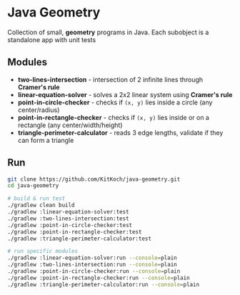 # Java Geometry

Collection of small, **geometry** programs in Java. Each subobject is a
standalone app with unit tests

## Modules
- **two-lines-intersection** - intersection of 2 infinite lines through
**Cramer's rule**
- **linear-equation-solver** - solves a 2x2 linear system using **Cramer's rule**
- **point-in-circle-checker** - checks if `(x, y)` lies inside a circle (any center/radius)
- **point-in-rectangle-checker** - checks if `(x, y)` lies inside or on a rectangle (any center/width/height)
- **triangle-perimeter-calculator** - reads 3 edge lengths, validate if they can form a triangle

## Run
```bash
git clone https://github.com/KitKoch/java-geometry.git
cd java-geometry

# build & run test
./gradlew clean build
./gradlew :linear-equation-solver:test
./gradlew :two-lines-intersection:test
./gradlew :point-in-circle-checker:test  
./gradlew :point-in-rectangle-checker:test  
./gradlew :triangle-perimeter-calculator:test  

# run specific modules
./gradlew :linear-equation-solver:run --console=plain
./gradlew :two-lines-intersection:run --console=plain
./gradlew :point-in-circle-checker:run --console=plain
./gradlew :point-in-rectangle-checker:run --console=plain
./gradlew :triangle-perimeter-calculator:run --console=plain

